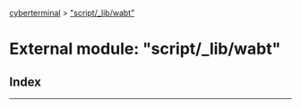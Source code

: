 [cyberterminal](../README.md) > ["script/_lib/wabt"](../modules/_script__lib_wabt_.md)

# External module: "script/_lib/wabt"

## Index

---


